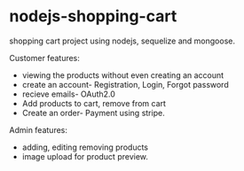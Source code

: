 # nodejs-shopping-cart
shopping cart project using nodejs, sequelize and mongoose.

Customer features:
  - viewing the products without even creating an account
  - create an account- Registration, Login, Forgot password
  - recieve emails- OAuth2.0
  - Add products to cart, remove from cart
  - Create an order- Payment using stripe.

Admin features:
  - adding, editing removing products
  - image upload for product preview.
  
